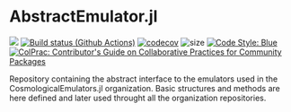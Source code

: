# AbstractEmulator.jl

[![](https://img.shields.io/badge/docs-dev-blue.svg)](https://marcobonici.github.io/FFTLogDocs.jl/dev)
[![Build status (Github Actions)](https://github.com/marcobonici/FFTLog.jl/workflows/CI/badge.svg)](https://github.com/CosmologicalEmulators/AbstractEmulator.jl/actions)
[![codecov](https://codecov.io/gh/CosmologicalEmulators/AbstractEmulator.jl/branch/main/graph/badge.svg?token=0PYHCWVL67)](https://codecov.io/gh/CosmologicalEmulators/AbstractEmulator.jl)
![size](https://img.shields.io/github/repo-size/CosmologicalEmulators/AbstractEmulator.jl)
[![Code Style: Blue](https://img.shields.io/badge/code%20style-blue-4495d1.svg)](https://github.com/invenia/BlueStyle)
[![ColPrac: Contributor's Guide on Collaborative Practices for Community Packages](https://img.shields.io/badge/ColPrac-Contributor's%20Guide-blueviolet)](https://github.com/SciML/ColPrac)

Repository containing the abstract interface to the emulators used in the CosmologicalEmulators.jl organization. Basic structures and methods are here defined and later used throught all the organization repositories.
